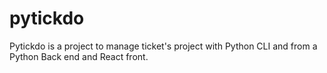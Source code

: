 # pytickdo
Pytickdo is a project to manage ticket's project with Python CLI and from a Python Back end and React front. 
